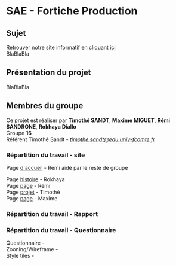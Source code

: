 # SAE - Fortiche Production


## Sujet

Retrouver notre site informatif en cliquant [ici](https://timothesandt.github.io/SAE_Fortiche_Production/) <br>
BlaBlaBla <br>



## Présentation du projet

BlaBlaBla <br>



## Membres du groupe

Ce projet est réaliser par **Timothé SANDT**, **Maxime MIGUET**, **Rémi SANDRONE**, **Rokhaya Diallo** <br>
Groupe **16** <br>
Référent Timothé Sandt - *timothe.sandt@edu.univ-fcomte.fr* <br>


### Répartition du travail - site

Page [d'accueil]() - Rémi aidé par le reste de groupe <br>

Page [histoire](https://timothesandt.github.io/SAE_Fortiche_Production/histoire.html) - Rokhaya <br>
Page [page](https://timothesandt.github.io/SAE_Fortiche_Production/) - Rémi <br>
Page [projet](https://timothesandt.github.io/SAE_Fortiche_Production/projet.html) - Timothé <br>
Page [page](https://timothesandt.github.io/SAE_Fortiche_Production/) - Maxime <br>


### Répartition du travail - Rapport



### Répartition du travail - Questionnaire

Questionnaire - <br>
Zooning/Wireframe - <br>
Style tiles - <br>